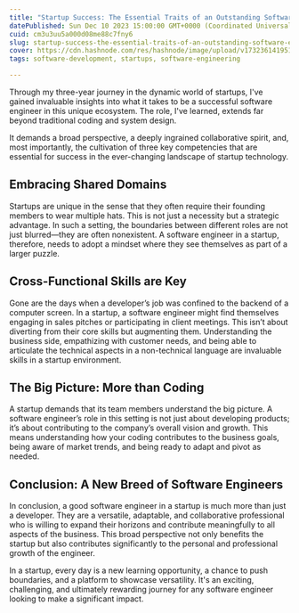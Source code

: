 ```yaml
---
title: "Startup Success: The Essential Traits of an Outstanding Software Engineer"
datePublished: Sun Dec 10 2023 15:00:00 GMT+0000 (Coordinated Universal Time)
cuid: cm3u3uu5a000d08me88c7fny6
slug: startup-success-the-essential-traits-of-an-outstanding-software-engineer
cover: https://cdn.hashnode.com/res/hashnode/image/upload/v1732361419512/86e8c02c-8d76-4eec-8f20-793b9498d3b0.avif
tags: software-development, startups, software-engineering

---
```


Through my three-year journey in the dynamic world of startups, I've gained invaluable insights into what it takes to be a successful software engineer in this unique ecosystem. The role, I've learned, extends far beyond traditional coding and system design.

It demands a broad perspective, a deeply ingrained collaborative spirit, and, most importantly, the cultivation of three key competencies that are essential for success in the ever-changing landscape of startup technology.

## **Embracing Shared Domains**

Startups are unique in the sense that they often require their founding members to wear multiple hats. This is not just a necessity but a strategic advantage. In such a setting, the boundaries between different roles are not just blurred—they are often nonexistent. A software engineer in a startup, therefore, needs to adopt a mindset where they see themselves as part of a larger puzzle.

## **Cross-Functional Skills are Key**

Gone are the days when a developer’s job was confined to the backend of a computer screen. In a startup, a software engineer might find themselves engaging in sales pitches or participating in client meetings. This isn’t about diverting from their core skills but augmenting them. Understanding the business side, empathizing with customer needs, and being able to articulate the technical aspects in a non-technical language are invaluable skills in a startup environment.

## **The Big Picture: More than Coding**

A startup demands that its team members understand the big picture. A software engineer’s role in this setting is not just about developing products; it’s about contributing to the company’s overall vision and growth. This means understanding how your coding contributes to the business goals, being aware of market trends, and being ready to adapt and pivot as needed.

## **Conclusion: A New Breed of Software Engineers**

In conclusion, a good software engineer in a startup is much more than just a developer. They are a versatile, adaptable, and collaborative professional who is willing to expand their horizons and contribute meaningfully to all aspects of the business. This broad perspective not only benefits the startup but also contributes significantly to the personal and professional growth of the engineer.

In a startup, every day is a new learning opportunity, a chance to push boundaries, and a platform to showcase versatility. It's an exciting, challenging, and ultimately rewarding journey for any software engineer looking to make a significant impact.